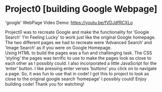# Project0 [building Google Webpage]
'google' WebPage
Video Demo:  https://youtu.be/fVDJdfRCXLo




Project0 was to recreate Google and make the functionality for ‘Google Search’ ‘I’m Feeling Lucky’ to work just like the original Google homepage.  The two different pages we had to recreate were ‘Advanced Search’ and ‘Image Search’ as if you were on Google Homepage.  
Using HTML to build the pages was a fun and challenging task.  The CSS ‘styling’ the pages was terrific to use to make the pages look as close to each other as I possibly could.
I also incorporated a little JavaScript for the ‘enter’ button.  I like pressing enter verses ‘buttons’ you click on to navigate a page.  So, it was fun to use that in code!
I got this to project to look as close to the original google search ‘homepage’ I possibly could!  Enjoy building code!  Thank you for watching!
